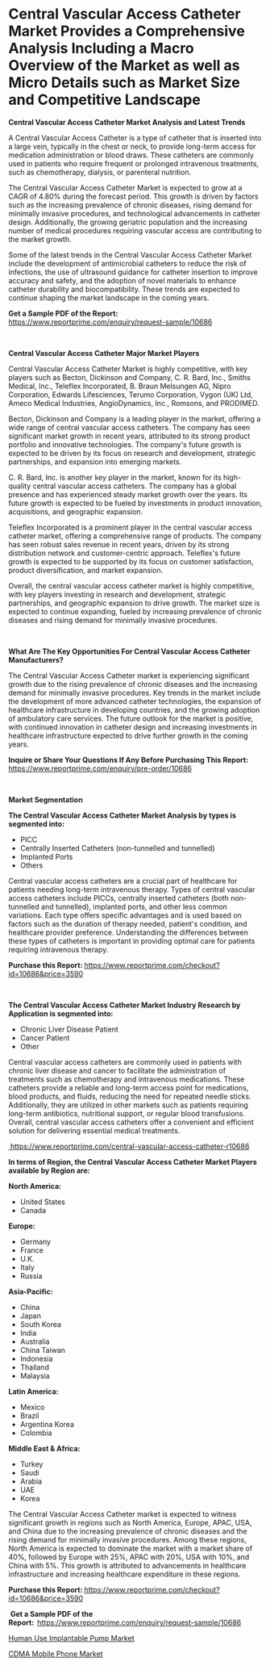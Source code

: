 <p><h1>Central Vascular Access Catheter Market Provides a Comprehensive Analysis Including a Macro Overview of the Market as well as Micro Details such as Market Size and Competitive Landscape</h1></p><p><strong>Central Vascular Access Catheter Market Analysis and Latest Trends</strong></p>
<p><p>A Central Vascular Access Catheter is a type of catheter that is inserted into a large vein, typically in the chest or neck, to provide long-term access for medication administration or blood draws. These catheters are commonly used in patients who require frequent or prolonged intravenous treatments, such as chemotherapy, dialysis, or parenteral nutrition.</p><p>The Central Vascular Access Catheter Market is expected to grow at a CAGR of 4.80% during the forecast period. This growth is driven by factors such as the increasing prevalence of chronic diseases, rising demand for minimally invasive procedures, and technological advancements in catheter design. Additionally, the growing geriatric population and the increasing number of medical procedures requiring vascular access are contributing to the market growth.</p><p>Some of the latest trends in the Central Vascular Access Catheter Market include the development of antimicrobial catheters to reduce the risk of infections, the use of ultrasound guidance for catheter insertion to improve accuracy and safety, and the adoption of novel materials to enhance catheter durability and biocompatibility. These trends are expected to continue shaping the market landscape in the coming years.</p></p>
<p><strong>Get a Sample PDF of the Report:&nbsp;</strong> <a href="https://www.reportprime.com/enquiry/request-sample/10686">https://www.reportprime.com/enquiry/request-sample/10686</a></p>
<p>&nbsp;</p>
<p><strong>Central Vascular Access Catheter Major Market Players</strong></p>
<p><p>Central Vascular Access Catheter Market is highly competitive, with key players such as Becton, Dickinson and Company, C. R. Bard, Inc., Smiths Medical, Inc., Teleflex Incorporated, B. Braun Melsungen AG, Nipro Corporation, Edwards Lifesciences, Terumo Corporation, Vygon (UK) Ltd, Ameco Medical Industries, AngioDynamics, Inc., Romsons, and PRODIMED.</p><p>Becton, Dickinson and Company is a leading player in the market, offering a wide range of central vascular access catheters. The company has seen significant market growth in recent years, attributed to its strong product portfolio and innovative technologies. The company's future growth is expected to be driven by its focus on research and development, strategic partnerships, and expansion into emerging markets.</p><p>C. R. Bard, Inc. is another key player in the market, known for its high-quality central vascular access catheters. The company has a global presence and has experienced steady market growth over the years. Its future growth is expected to be fueled by investments in product innovation, acquisitions, and geographic expansion.</p><p>Teleflex Incorporated is a prominent player in the central vascular access catheter market, offering a comprehensive range of products. The company has seen robust sales revenue in recent years, driven by its strong distribution network and customer-centric approach. Teleflex's future growth is expected to be supported by its focus on customer satisfaction, product diversification, and market expansion.</p><p>Overall, the central vascular access catheter market is highly competitive, with key players investing in research and development, strategic partnerships, and geographic expansion to drive growth. The market size is expected to continue expanding, fueled by increasing prevalence of chronic diseases and rising demand for minimally invasive procedures.</p></p>
<p>&nbsp;</p>
<p><strong>What Are The Key Opportunities For Central Vascular Access Catheter Manufacturers?</strong></p>
<p><p>The Central Vascular Access Catheter market is experiencing significant growth due to the rising prevalence of chronic diseases and the increasing demand for minimally invasive procedures. Key trends in the market include the development of more advanced catheter technologies, the expansion of healthcare infrastructure in developing countries, and the growing adoption of ambulatory care services. The future outlook for the market is positive, with continued innovation in catheter design and increasing investments in healthcare infrastructure expected to drive further growth in the coming years.</p></p>
<p><strong>Inquire or Share Your Questions If Any Before Purchasing This Report:</strong> <a href="https://www.reportprime.com/enquiry/pre-order/10686">https://www.reportprime.com/enquiry/pre-order/10686</a></p>
<p>&nbsp;</p>
<p><strong>Market Segmentation</strong></p>
<p><strong>The Central Vascular Access Catheter Market Analysis by types is segmented into:</strong></p>
<p><ul><li>PICC</li><li>Centrally Inserted Catheters (non-tunnelled and tunnelled)</li><li>Implanted Ports</li><li>Others</li></ul></p>
<p><p>Central vascular access catheters are a crucial part of healthcare for patients needing long-term intravenous therapy. Types of central vascular access catheters include PICCs, centrally inserted catheters (both non-tunnelled and tunnelled), implanted ports, and other less common variations. Each type offers specific advantages and is used based on factors such as the duration of therapy needed, patient's condition, and healthcare provider preference. Understanding the differences between these types of catheters is important in providing optimal care for patients requiring intravenous therapy.</p></p>
<p><strong>Purchase this Report:&nbsp;</strong><a href="https://www.reportprime.com/checkout?id=10686&price=3590">https://www.reportprime.com/checkout?id=10686&price=3590</a></p>
<p>&nbsp;</p>
<p><strong>The Central Vascular Access Catheter Market Industry Research by Application is segmented into:</strong></p>
<p><ul><li>Chronic Liver Disease Patient</li><li>Cancer Patient</li><li>Other</li></ul></p>
<p><p>Central vascular access catheters are commonly used in patients with chronic liver disease and cancer to facilitate the administration of treatments such as chemotherapy and intravenous medications. These catheters provide a reliable and long-term access point for medications, blood products, and fluids, reducing the need for repeated needle sticks. Additionally, they are utilized in other markets such as patients requiring long-term antibiotics, nutritional support, or regular blood transfusions. Overall, central vascular access catheters offer a convenient and efficient solution for delivering essential medical treatments.</p></p>
<p><a href="https://www.reportprime.com/central-vascular-access-catheter-r10686">&nbsp;https://www.reportprime.com/central-vascular-access-catheter-r10686</a></p>
<p><strong>In terms of Region, the Central Vascular Access Catheter Market Players available by Region are:</strong></p>
<p>
    <p> <strong> North America: </strong>
        <ul>
            <li>United States</li>
            <li>Canada</li>
        </ul>
        </p> 
    <p> <strong> Europe: </strong>
        <ul>
            <li>Germany</li>
            <li>France</li>
            <li>U.K.</li>
            <li>Italy</li>
            <li>Russia</li>
        </ul>
        </p> 
    <p> <strong> Asia-Pacific: </strong>
        <ul>
            <li>China</li>
            <li>Japan</li>
            <li>South Korea</li>
            <li>India</li>
            <li>Australia</li>
            <li>China Taiwan</li>
            <li>Indonesia</li>
            <li>Thailand</li>
            <li>Malaysia</li>
        </ul>
        </p> 
    <p> <strong> Latin America: </strong>
        <ul>
            <li>Mexico</li>
            <li>Brazil</li>
            <li>Argentina Korea</li>
            <li>Colombia</li>
        </ul>
        </p> 
    <p> <strong> Middle East & Africa: </strong>
        <ul>
            <li>Turkey</li>
            <li>Saudi</li>
            <li>Arabia</li>
            <li>UAE</li>
            <li>Korea</li>
        </ul>
    </p>
    </p>
<p><p>The Central Vascular Access Catheter market is expected to witness significant growth in regions such as North America, Europe, APAC, USA, and China due to the increasing prevalence of chronic diseases and the rising demand for minimally invasive procedures. Among these regions, North America is expected to dominate the market with a market share of 40%, followed by Europe with 25%, APAC with 20%, USA with 10%, and China with 5%. This growth is attributed to advancements in healthcare infrastructure and increasing healthcare expenditure in these regions.</p></p>
<p><strong>Purchase this Report: </strong><a href="https://www.reportprime.com/checkout?id=10686&price=3590">https://www.reportprime.com/checkout?id=10686&price=3590</a></p>
<p>&nbsp;<strong>Get a Sample PDF of the Report:&nbsp;&nbsp;</strong><a href="https://www.reportprime.com/enquiry/request-sample/10686">https://www.reportprime.com/enquiry/request-sample/10686</a></p>
<p><strong></strong></p>
<p><p><a href="https://github.com/RickHolmes3/Market-Research-Report-List-4/blob/main/human-use-implantable-pump-market.md">Human Use Implantable Pump Market</a></p><p><a href="https://gamy-alyssum-396.notion.site/CDMA-Mobile-Phone-Market-Report-Reveals-the-Latest-Trends-And-Growth-Opportunities-of-this-Market-b75cf80163004f16a6c52696e2a3c90e">CDMA Mobile Phone Market</a></p></p>
